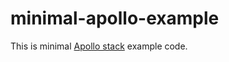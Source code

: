minimal-apollo-example
======================

This is minimal [Apollo stack](http://www.apollostack.com/) example code.
